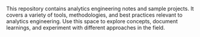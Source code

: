 This repository contains analytics engineering notes and sample projects. It covers a variety of tools, methodologies, and best practices relevant to analytics engineering. Use this space to explore concepts, document learnings, and experiment with different approaches in the field.
